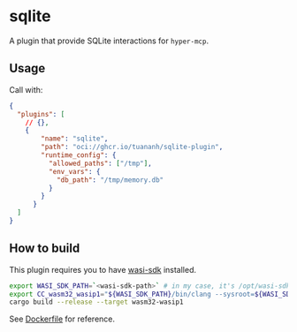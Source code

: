 # sqlite

A plugin that provide SQLite interactions for `hyper-mcp`.

## Usage

Call with:
```json
{
  "plugins": [
    // {},
    {
        "name": "sqlite",
        "path": "oci://ghcr.io/tuananh/sqlite-plugin",
        "runtime_config": {
          "allowed_paths": ["/tmp"],
          "env_vars": {
            "db_path": "/tmp/memory.db"
          }
        }
      }
  ]
}

```

## How to build

This plugin requires you to have [wasi-sdk](https://github.com/WebAssembly/wasi-sdk) installed.

```sh
export WASI_SDK_PATH=`<wasi-sdk-path>` # in my case, it's /opt/wasi-sdk
export CC_wasm32_wasip1="${WASI_SDK_PATH}/bin/clang --sysroot=${WASI_SDK_PATH}/share/wasi-sysroot"
cargo build --release --target wasm32-wasip1
```

See [Dockerfile](./Dockerfile) for reference.

